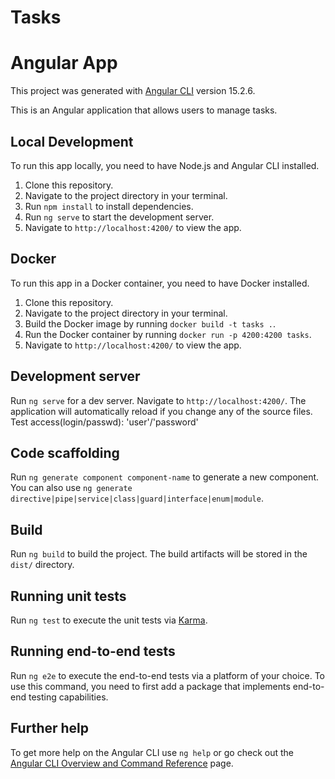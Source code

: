 # Tasks

# Angular App

This project was generated with [Angular CLI](https://github.com/angular/angular-cli) version 15.2.6.

This is an Angular application that allows users to manage tasks.

## Local Development

To run this app locally, you need to have Node.js and Angular CLI installed.

1. Clone this repository.
2. Navigate to the project directory in your terminal.
3. Run `npm install` to install dependencies.
4. Run `ng serve` to start the development server.
5. Navigate to `http://localhost:4200/` to view the app.

## Docker

To run this app in a Docker container, you need to have Docker installed.

1. Clone this repository.
2. Navigate to the project directory in your terminal.
3. Build the Docker image by running `docker build -t tasks .`.
4. Run the Docker container by running `docker run -p 4200:4200 tasks`.
5. Navigate to `http://localhost:4200/` to view the app.



## Development server


Run `ng serve` for a dev server. Navigate to `http://localhost:4200/`. The application will automatically reload if you change any of the source files.
Test access(login/passwd): 'user'/'password'


## Code scaffolding


Run `ng generate component component-name` to generate a new component. You can also use `ng generate directive|pipe|service|class|guard|interface|enum|module`.


## Build


Run `ng build` to build the project. The build artifacts will be stored in the `dist/` directory.


## Running unit tests


Run `ng test` to execute the unit tests via [Karma](https://karma-runner.github.io).


## Running end-to-end tests


Run `ng e2e` to execute the end-to-end tests via a platform of your choice. To use this command, you need to first add a package that implements end-to-end testing capabilities.


## Further help


To get more help on the Angular CLI use `ng help` or go check out the [Angular CLI Overview and Command Reference](https://angular.io/cli) page.
